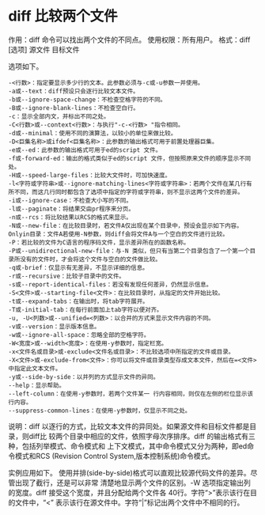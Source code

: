 # diff 比较两个文件

作用：diff 命令可以找出两个文件的不同点。
使用权限：所有用户。
格式：diff [选项] 源文件 目标文件

选项如下。
```
-<行数>：指定要显示多少行的文本。此参数必须与-c或-u参数一并使用。 
-a或--text：diff预设只会逐行比较文本文件。
-b或--ignore-space-change：不检查空格字符的不同。
-B或--ignore-blank-lines：不检查空白行。
-c：显示全部内文，并标出不同之处。
-C<行数>或--context<行数>：与执行"-c-<行数> "指令相同。
-d或--minimal：使用不同的演算法，以较小的单位来做比较。
-D<巨集名称>或ifdef<巨集名称>：此参数的输出格式可用于前置处理器巨集。
-e或--ed：此参数的输出格式可用于ed的script 文件。
-f或-forward-ed：输出的格式类似于ed的script 文件，但按照原来文件的顺序显示不同处。 
-H或--speed-large-files：比较大文件时，可加快速度。
-l<字符或字符串>或--ignore-matching-lines<字符或字符串>：若两个文件在某几行有所不同，而这几行同时都包含了选项中指定的字符或字符串，则不显示这两个文件的差异。
-i或--ignore-case：不检查大小写的不同。
-l或--paginate：将结果交由pr程序来分页。
-n或--rcs：将比较结果以RCS的格式来显示。
-N或--new-file：在比较目录时，若文件A仅出现在某个目录中，预设会显示如下内容。
Onlyin目录：文件A若使用-N参数，则diff会将文件A与一个空白的文件进行比较。
-P：若比较的文件为C语言的程序码文件，显示差异所在的函数名称。
-P或--unidirectional-new-file：与-N 类似，但只有当第二个目录包含了一个第一个目录所没有的文件时，才会将这个文件与空白的文件做比较。
-q或-brief：仅显示有无差异，不显示详细的信息。
-r或--recursive：比较子目录中的文件。
-s或--report-identical-files：若没有发现任何差异，仍然显示信息。
-S<文件>或--starting-file<文件>：在比较目录时，从指定的文件开始比较。
-t或--expand-tabs：在输出时，将tab字符展开。
-T或-initial-tab：在每行前面加上tab字符以便对齐。
-u, -U<列数>或--unified=<列数>：以合并的方式来显示文件内容的不同。
-v或--version：显示版本信息。
-w或--ignore-all-space：忽略全部的空格字符。
-W<宽度>或--width<宽度>：在使用-y参数时，指定栏宽。
-x<文件名或目录>或-exclude<文件名或目录>：不比较选项中所指定的文件或目录。
-X<文件>或-exclude-from<文件>：你可以将文件或目录类型存成文本文件，然后在=<文件>中指定此文本文件。
-y或--side-by-side：以并列的方式显示文件的异同。
--help：显示帮助。
--left-column：在使用-y参数时，若两个文件某一 行内容相同，则仅在左侧的栏位显示该行内容。
--suppress-common-lines：在使用-y参数时，仅显示不同之处。
```
说明：diff 以逐行的方式，比较文本文件的异同处。如果源文件和目标文件都是目录，则diff比 较两个目录中相应的文件，依照字母次序排序。diff 的输出格式有三种，包括列举模式、命令模式和 上下文模式，其中命令模式又分为两种，即ed命令模式和RCS (Revision Control System,版本控制系统)命令模式。

实例应用如下。
使用并排(side-by-side)格式可以直观比较源代码文件的差异。尽管出现了截行，还是可以非常 清楚地显示两个文件的区别。-W 选项指定输出列的宽度。diff 接受这个宽度，并且分配给两个文件各 40行。字符“>”表示该行在目的文件中，“<” 表示该行在源文件中。字符“|”标记出两个文件中不相同的行。
